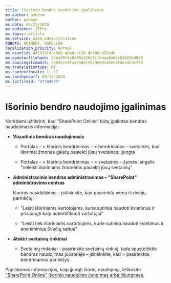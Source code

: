 ```yaml
---
title: Išorinio bendro naudojimo įgalinimas
ms.author: pebaum
author: pebaum
ms.date: 04/21/2020
ms.audience: ITPro
ms.topic: article
ms.service: o365-administration
ROBOTS: NOINDEX, NOFOLLOW
localization_priority: Normal
ms.assetid: 4d197afd-e806-40ad-ac20-4b10bc497edb
ms.openlocfilehash: 246a99f4c8a88e226b7cfbbaa9a68c02081b4088
ms.sourcegitcommit: c6692ce0fa1358ec3529e59ca0ecdfdea4cdc759
ms.translationtype: MT
ms.contentlocale: lt-LT
ms.lasthandoff: 09/15/2020
ms.locfileid: "47784675"
---
```

# <a name="enable-external-sharing"></a>Išorinio bendro naudojimo įgalinimas

 Norėdami užtikrinti, kad "SharePoint Online" būtų įgalintas bendras naudojimasis informacija:
  
- **Visuotinis bendras naudojimasis**
    
  - Portalas – \> Išorinis bendrinimas – \> bendrinimas – svetainės, kad išoriniai žmonės galėtų pasiekti jūsų svetaines: įjungta
    
  - Portalas – \> Išorinis bendrinimas – \> svetainės – žymės langelis "neleisti išoriniams žmonėms pasiekti jūsų svetainių"
    
- **Administracinis bendras administravimas – "SharePoint" administravimo centras**
    
    Išorinis pasidalijimas – įsitikinkite, kad pasirinkta viena iš dviejų parinkčių:
    
  - "Leisti išoriniams vartotojams, kurie sutinka naudoti kvietimus ir prisijungti kaip autentifikuoti vartotojai"
    
  - "Leisti tiek išoriniams vartotojams, kurie sutinka naudoti kvietimus ir anoniminius Svečių saitus"
    
- **Atskiri svetainių rinkiniai**
    
  - Svetainių rinkiniai – pasirinkite svetainių rinkinį, tada spustelėkite bendras naudojimas juostelėje – įsitikinkite, kad \> pasirinktos bendrinamos parinktys.
    
Papildomos informacijos, kaip įjungti išorinį naudojimą, ieškokite ["SharePoint Online" išorinio naudojimo įjungimas arba išjungimas.](https://go.microsoft.com/fwlink/?linkid=2047681&amp;clcid=0x409)
  

